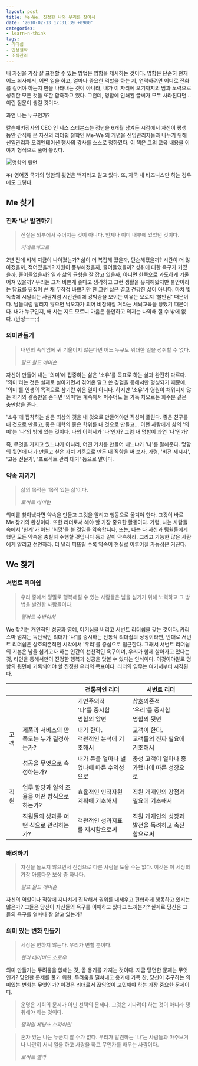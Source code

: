```yaml
---
layout: post
title: Me-We, 진정한 나와 우리를 찾아서
date: '2010-02-13 17:31:39 +0900'
categories:
- learn-n-think
tags:
- 리더쉽
- 인생철학
- 조직관리
---
```


내 자신을 가장 잘 표현할 수 있는 방법은 명함을 제시하는 것이다. 명함은 단순히 현재 어느 회사에서, 어떤 일을 하고, 얼마나 중요한 역할을 하는 지, 연락하려면 어디로 전화를 걸어야 하는지 만을 나타내는 것이 아니라, 내가 이 자리에 오기까지의 땀과 노력으로 성취한 모든 것들 또한 함축하고 있다. 그런데, 명함에 인쇄된 글씨가 모두 사라진다면... 이런 질문이 생길 것이다.

과연 나는 누구인가?

칼슨패키징사의 CEO 인 세스 스티븐스는 정년을 6개월 남겨둔 시점에서 자신이 평생 동안 간직해 온 자신의 리더쉽 철학인 Me-We 의 개념을 신임관리자들과 나누기 위해 신임관리자 오리엔테이션 행사의 강사를 스스로 청하였다. 이 책은 그의 교육 내용을 이야기 형식으로 풀어 놓았다.

![명함의 뒷면](http://image.kyobobook.co.kr/images/book/xlarge/668/x9788995881668.jpg)

**`주)`** 영어권 국가의 명함의 뒷면은 백지라고 알고 있다. 또, 자국 내 비즈니스만 하는 경우에도 그렇다.

## Me 찾기

### 진짜 '나' 발견하기

> 진실은 외부에서 주어지는 것이 아니다. 언제나 이미 내부에 있었던 것이다. <footer><cite>키에르케고르</cite></footer>

2년 전에 비해 지금이 나아졌는가? 삶이 더 복잡해 졌을까, 단순해졌을까? 시간이 더 많아졌을까, 적어졌을까? 자원이 풍부해졌을까, 줄어들었을까? 성취에 대한 욕구가 커졌을까, 줄어들었을까? 일과 삶의 균형을 잘 잡고 있을까, 아니면 한쪽으로 과도하게 기울어져 있을까? 우리는 그저 바쁜게 좋다고 생각하고 그런 생활을 유지해왔지만 불안이라는 담요를 뒤집어 쓴 채 무작정 바쁘기만 한 그런 삶은 결코 건강한 삶이 아니다. 마치 빚 독촉에 시달리는 사람처럼 시간관리에 강박증을 보이는 이유는 오로지 '불안감' 때문이다. 남들처럼 달리지 않으면 낙오자가 되어 비참해질 거라는 세뇌교육을 당했기 때문이다. 내가 누구인지, 왜 사는 지도 모르니 마음은 불안하고 의지는 나약해 질 수 밖에 없다. (반성ㅡㅡ;;)

### 의미만들기

> 내면의 속삭임에 귀 기울이지 않는다면 어느 누구도 위대한 일을 성취할 수 없다. 
> <footer><cite>랄프 왈도 에머슨</cite></footer>

자신이 만들어 내는 '의미'에 집중하는 삶은 '소유'를 목표로 하는 삶과 완전히 다르다. '의미'라는 것은 실제로 살아가면서 겪어온 달고 쓴 경험을 통해서만 형성되기 때문에, '의미'를 인생의 목적으로 삼기란 쉬운 일이 아니다. 하지만 '소유'가 영원이 채워지지 않는 허기와 갈증만을 준다면 '의미'는 계속해서 퍼주어도 늘 가득 차오르는 화수분 같은 충만함을 준다.

'소유'에 집착하는 삶은 최상의 것을 내 것으로 만들어야만 직성이 풀린다. 좋은 친구를 내 것으로 만들고, 좋은 대학의 좋은 학위를 내 것으로 만들고... 이런 사람에게 삶의 '의미'는 '나'의 밖에 있는 것이다. 나의 이력서가 '나'인가? 그럼 내 명함이 과연 '나'인가?

즉, 무엇을 가지고 있느냐가 아니라, 어떤 가치를 만들어 내느냐가 '나'를 말해준다. 명함의 뒷면에 내가 만들고 싶은 가치 기준으로 만든 내 직함을 써 보자. 가령, '비전 제시자', '고용 전문가', '프로젝트 관리 대가' 등으로 말이다.

### 약속 지키기

> 삶의 목적은 '목적 있는 삶'이다. 
> <footer><cite>로버트 바이런</cite></footer>

의미를 찾아냈다면 약속을 만들고 그것을 알리고 행동으로 옮겨야 한다. 그것이 바로 Me 찾기의 완성이다. 또한 리더로서 해야 할 가장 중요한 활동이다. 가령, 나는 사람들 속에서 '한계'가 아닌 '희망'을 볼 것임을 약속합니다, 또는, 나는 나 자신과 팀원들에게 했던 모든 약속을 충실히 수행할 것입니다 등과 같이 약속하라. 그리고 가능한 많은 사람에게 알리고 선언하라. 더 널리 퍼뜨릴 수록 약속이 현실로 이루어질 가능성은 커진다.

<!--more-->

## We 찾기

### 서번트 리더쉽

> 우리 중에서 정말로 행복해질 수 있는 사람들은 남을 섬기기 위해 노력하고 그 방법을 발견한 사람들이다. 
> <footer><cite>앨버트 슈바이처</cite></footer>

We 찾기는 개인적인 성공과 영예, 이기심을 버리고 서번트 리더쉽을 갖는 것이다. 카리스마 넘치는 독단적인 리더가 '나'를 중시하는 전통적 리더쉽의 상징이라면, 반대로 서번트 리더쉽은 상호의존적인 시각에서 '우리'를 중심으로 접근한다. 그래서 서번트 리더쉽의 기본은 남을 섬기고자 하는 인간의 선천적인 욕구이며, 우리가 함께 살아가고 있다는 것, 타인을 통해서만이 진정한 행복과 성공을 맛볼 수 있다는 인식이다. 이것이야말로 명함의 뒷면에 기록되어야 할 진정한 우리의 목표이다. 리더의 임무는 여기서부터 시작된다.

&nbsp;|&nbsp;|전통적인 리더|서번트 리더
---|---|---|---
&nbsp;|&nbsp;|개인주의적<br/>'나'를 중시함<br/>명함의 앞면|상호의존적<br/>'우리'를 중시함<br/>명함의 뒷면
고객|제품과 서비스의 만족도는 누가 결정하는가?|내가 한다.<br/>객관적인 분석에 기초해서|고객이 한다.<br/>고객들의 진짜 필요에 기초해서
&nbsp;|성공을 무엇으로 측정하는가?|내가 돈을 얼마나 벌었나에 따른 수익성으로|충성 고객이 얼마나 증가했나에 따른 성장으로
직원|업무 할당과 일의 조율을 어떤 방식으로 하는가?|효율적인 인적자원 계획에 기초해서|직원 개개인의 강점과 필요에 기초해서
&nbsp;|직원들의 성과를 어떤 식으로 관리하는가?|객관적인 성과지표를 제시함으로써|직원 개개인의 성장과 발전을 독려하고 촉진함으로써

### 배려하기 <br />

> 자신을 돌보지 않으면서 진심으로 다른 사람을 도울 수는 없다. 이것은 이 세상의 가장 아름다운 보상 중 하나다. 
> <footer><cite>랄프 왈도 에머슨</cite></footer>

자신의 역할이나 직함에 지나치게 집착해서 권위를 내세우고 편협하게 행동하고 있지는 않은가? 그들은 당신이 자신들의 욕구를 이해하고 있다고 느끼는가? 실제로 당신은 그들의 욕구를 얼마나 잘 알고 있는가?

### 의미 있는 변화 만들기

> 세상은 변하지 않는다. 우리가 변할 뿐이다. 
> <footer><cite>헨리 데이비드 소로우</cite></footer>

의미 만들기는 두려움을 없애는 것, 곧 용기를 가지는 것이다. 지금 당면한 문제는 무엇인가? 당면한 문제를 풀기 위한, 두려움을 떨쳐내고 용기에 가득 찬, 당신이 추구하는 의미있는 변화는 무엇인가? 이것은 리더로서 끊임없이 고민해야 하는 가장 중요한 문제이다.

> 운명은 기회의 문제가 아닌 선택의 문제다. 그것은 기다려야 하는 것이 아니라 쟁취해야 하는 것이다. 
> <footer><cite>윌리엄 제닝스 브라이언</cite></footer>

> 혼자 있는 나는 누군지 알 수가 없다. 우리가 발견하는 '나'는 사람들과 마주보거나 나란히 서서 일을 하고 사랑을 하고 무언가를 배우는 사람이다. 
> <footer><cite>로버트 벨라</cite></footer>
